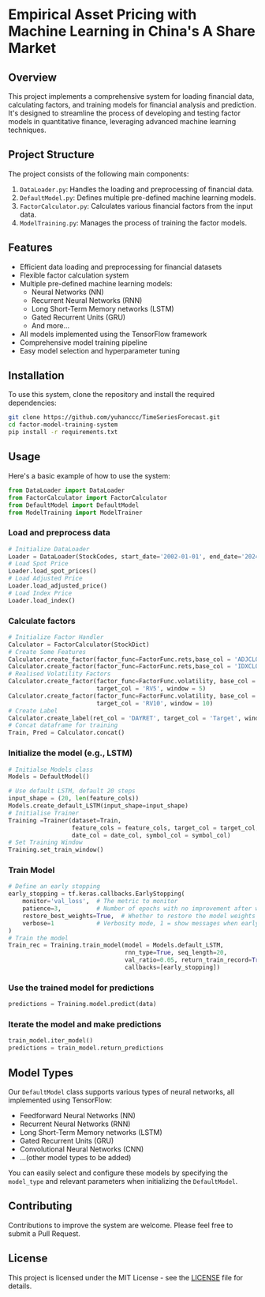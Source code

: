 # Empirical Asset Pricing with Machine Learning in China's A Share Market

## Overview
This project implements a comprehensive system for loading financial data, calculating factors, and training models for financial analysis and prediction. It's designed to streamline the process of developing and testing factor models in quantitative finance, leveraging advanced machine learning techniques.

## Project Structure
The project consists of the following main components:

1. `DataLoader.py`: Handles the loading and preprocessing of financial data.
2. `DefaultModel.py`: Defines multiple pre-defined machine learning models.
3. `FactorCalculator.py`: Calculates various financial factors from the input data.
4. `ModelTraining.py`: Manages the process of training the factor models.

## Features
- Efficient data loading and preprocessing for financial datasets
- Flexible factor calculation system
- Multiple pre-defined machine learning models:
  - Neural Networks (NN)
  - Recurrent Neural Networks (RNN)
  - Long Short-Term Memory networks (LSTM)
  - Gated Recurrent Units (GRU)
  - And more...
- All models implemented using the TensorFlow framework
- Comprehensive model training pipeline
- Easy model selection and hyperparameter tuning

## Installation
To use this system, clone the repository and install the required dependencies:

```bash
git clone https://github.com/yuhanccc/TimeSeriesForecast.git
cd factor-model-training-system
pip install -r requirements.txt
``` 


## Usage
Here's a basic example of how to use the system:
```python
from DataLoader import DataLoader
from FactorCalculator import FactorCalculator
from DefaultModel import DefaultModel
from ModelTraining import ModelTrainer
```
### Load and preprocess data
```python
# Initialize DataLoader
Loader = DataLoader(StockCodes, start_date='2002-01-01', end_date='2024-07-31')
# Load Spot Price
Loader.load_spot_prices()
# Load Adjusted Price
Loader.load_adjusted_price()
# Load Index Price
Loader.load_index()
```
### Calculate factors
```python
# Initialize Factor Handler
Calculator = FactorCalculator(StockDict)
# Create Some Features
Calculator.create_factor(factor_func=FactorFunc.rets,base_col = 'ADJCLOSE', target_col = 'DAYRET')
Calculator.create_factor(factor_func=FactorFunc.rets,base_col = 'IDXCLOSE', target_col = 'IDXRET')
# Realised Volatility Factors
Calculator.create_factor(factor_func=FactorFunc.volatility, base_col = 'DAYRET',
                         target_col = 'RV5', window = 5)
Calculator.create_factor(factor_func=FactorFunc.volatility, base_col = 'DAYRET',
                         target_col = 'RV10', window = 10)
# Create Label
Calculator.create_label(ret_col = 'DAYRET', target_col = 'Target', window = 3)
# Concat dataframe for training
Train, Pred = Calculator.concat()
```
### Initialize the model (e.g., LSTM)
```python
# Initialse Models class
Models = DefaultModel()

# Use default LSTM, default 20 steps
input_shape = (20, len(feature_cols))
Models.create_default_LSTM(input_shape=input_shape)
# Initialise Trainer
Training =Trainer(dataset=Train,
                  feature_cols = feature_cols, target_col = target_col,
                  date_col = date_col, symbol_col = symbol_col)
# Set Training Window
Training.set_train_window()
```
### Train Model
```python
# Define an early stopping
early_stopping = tf.keras.callbacks.EarlyStopping(
    monitor='val_loss',  # The metric to monitor
    patience=3,          # Number of epochs with no improvement after which training will be stopped
    restore_best_weights=True,  # Whether to restore the model weights from the epoch with the best value of the monitored metric
    verbose=1            # Verbosity mode, 1 = show messages when early stopping is triggered
)
# Train the model
Train_rec = Training.train_model(model = Models.default_LSTM,
                                 rnn_type=True, seq_length=20,
                                 val_ratio=0.05, return_train_record=True, epochs=50,
                                 callbacks=[early_stopping])
```
### Use the trained model for predictions
```python
predictions = Training.model.predict(data)
```
### Iterate the model and make predictions
```python
train_model.iter_model()
predictions = train_model.return_predictions
```

## Model Types
Our `DefaultModel` class supports various types of neural networks, all implemented using TensorFlow:

- Feedforward Neural Networks (NN)
- Recurrent Neural Networks (RNN)
- Long Short-Term Memory networks (LSTM)
- Gated Recurrent Units (GRU)
- Convolutional Neural Networks (CNN)
- ...(other model types to be added)

You can easily select and configure these models by specifying the `model_type` and relevant parameters when initializing the `DefaultModel`.

## Contributing
Contributions to improve the system are welcome. Please feel free to submit a Pull Request.

## License
This project is licensed under the MIT License - see the [LICENSE](LICENSE) file for details.
